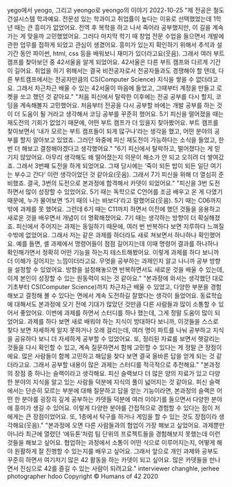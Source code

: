 yego에서 yeogo, 그리고 yeongo로
yeongo의 이야기
2022-10-25
"제 전공은 철도건설시스템 학과예요. 전문성 있는 학과이고 취업률이 높다는 이유로 선택했었는데 1학년 때는 큰 흥미가 없었어요. 전역 후 복학을 하고 나서 죽어라 공부했지만, 이 길을 계속 가는 게 맞을까 고민했었어요. 그러다 마지막 학기 때 창업 전문 수업을 들으면서 개발에 관한 업무를 접하게 되었고 관심이 생겼어요. 흥미가 있는지 확인하기 위해서 추석과 설 기간 동안 파이썬, html, css 등을 배워보니 재미가 있더라고요(웃음). 그래서 여러 부트 캠프를 찾아보던 중 42서울을 알게 되었어요. 42서울은 다른 부트 캠프와 다르게 기간이 길어요. 취업을 하기 위해서는 결국 비전공자로서 전공자들과도 경쟁해야 할 텐데, 다른 부트캠프에서는 전공자만큼의 CS(Computer Science) 지식을 쌓을 수 없더라고요. 그래서 차근차근 배울 수 있는 42서울이 마음에 들었고, 그때부터 계정을 만들고 로켓을 쏘고 했던 것 같아요."
"처음 피신에서 탈락한 이후에는 전공 공부를 다시 할지, 코딩을 계속해볼지 고민했어요. 처음부터 전공을 다시 공부할 바에는 개발 공부를 하는 것이 더 도움이 될 거라고 생각해서 코딩 공부를 꾸준히 했어요. 5기 피신을 떨어졌을 때는 재도전의 기회가 없었기 때문에, 어떤 부트 캠프가 더 있을지 찾아봤어요. 부트 캠프를 찾아보면서 ‘내가 모르는 부트 캠프들이 되게 많구나’라는 생각을 했고, 어떤 분야의 공부를 할지 알아보고 있었죠. 그러던 와중에 피신 재도전이 가능하다는 소식을 들었고, 한 번 더 해보고 결정해야겠다고 생각했어요."
"6기 피신에서 탈락하고, 떨어졌다는 게 믿기지 않았어요. 아무리 생각해도 왜 떨어졌는지 의문이 해소가 안 되고 오히려 더 쌓여갔죠. 그래서 3번째 도전을 하게 되었어요. 그때 당시에는 ‘죽이 되든 밥이 되든 일단 여기는 부수고 간다’ 이런 생각이었던 것 같아요(웃음). 그래서 7기 피신을 위해 더 열심히 준비했죠. 결국, 3번의 도전으로 본과정에 합격해서 카뎃이 되었어요."
"피신을 3번 도전하면서 많이 성장할 수 있었어요. 5기 때는 독학으로 C언어를 조금 배우고 온 게 다였기 때문에, 누가 물어보면 ‘5기 때의 나는 바보다’라고 말했어요(웃음). 5기 때는 C06까지밖에 과제를 못 했어요. 그런데 6기 때는 C11까지 하면서 이전에 했던 것들을 응용하고 새로운 것을 배우면서 개념이 더 명확해졌어요. 7기 때는 생각하는 방향이 더 확실해졌죠. 피신에서 주어지는 과제는 동일하기 때문에, 여러 번 반복하다 보면 지루하다 느껴질 수밖에 없었어요. 그래서 저는 같은 과제를 하더라도 새로 쳐보면서 하나하나 확인했어요. 예를 들면, 셸 과제에서 명령어들이 점점 길어지는데 이때 명령어 결과를 하나하나 확인해가면서 정확히 어떤 기능을 하는지 테스트해봤어요. 이렇게 과제를 하다 보니까 더 이해가 깊어지는 느낌이더라고요. 무엇을 공부하는 과제인지 알고 나니까 공부 방향을 설정할 수 있었어요. 방향을 설정해놓으면 반복하면서도 새로운 것을 배울 수 있는데, 이게 본인이 성장할 수 있는 원동력이 되는 것 같아요."
"본과정에 와서는 생각했던 대로 기초부터 CS(Computer Science)까지 차근차근 배울 수 있었고, 다양한 부분을 경험해보고 결정해 볼 수 있다는 면에서 계속 도전하길 잘했다는 생각이 들었어요. 동료학습에 대해서도 본과정에 오기 전에 기대가 많았던 것만큼 다른 사람들과 많이 소통할 수 있어서 좋았어요. 이번에 과제를 하면서 스터디를 하나 했는데, 그게 정말 도움이 많이 되었어요. 과제를 하다 보면 새로 배워야 하는 지식이 방대하다 보니까, 이것들을 스스로 찾다 보면 자세하게 알지 못하거나 오래 걸리는데, 여러 명이 파트를 나눠 공부하고 지식을 공유하다 보니 더 자세하게 공부할 수 있었어요. 또, 정리된 자료를 보면서 헷갈리는 것들을 다시 확인할 수 있고, 계속 질문하면서 함께 고민할 수 있다는 게 정말 큰 장점이에요. 많은 사람들이 함께 고민하고 해답을 찾다 보면 결국 올바른 답을 얻게 되는 것 같더라고요. 그래서 공부할 내용이 많은 과제는 스터디를 적극적으로 추천해요."
"본과정의 장점 중 하나는 슬랙이라고 생각해요. 피신 슬랙보다 더 많은 양의 자료가 있고 다양한 분야의 지식을 알고 있는 사람들 덕분에 지식의 풀이 넓어지는 것 같아요. 피신 슬랙에서는 단순히 모르는 부분에 대해 질문하고 답을 얻는 기능이라면, 본과정의 슬랙은 어떤 한 분야를 굉장히 깊게 공부하는 카뎃들 덕분에 여러 이야기를 들으면서 다양한 분야에 흥미가 생길 수 있어요. 이렇게 다양한 분야를 간접적으로 경험할 수 있다는 점이 저에게는 큰 장점이었어요. 또, 1층에서 탁구를 하거나 게임을 할 수 있는 것도 장점이라 생각해요(웃음)."
"본과정에 오면 다른 사람들과의 협업이 가장 해보고 싶었어요. 과제뿐만 아니라 최근에 열렸던 ‘에듀톤’처럼 팀 단위의 프로젝트들을 경험해보지 못했는데 이런 것들을 해보고 싶어요. 협업하는 과정에서 소통이 어떤 식으로 이루어지는지, 어떻게 해야 원활하게 잘 진행할 수 있는지를 배우고 싶어요. 그래서 앞으로 개인 과제와 공부도 꾸준히 하면서 여기저기 많은 42 활동을 하는 카뎃이 되고 싶어요. 많은 카뎃들을 만나면서 진심으로 42를 즐길 수 있는 사람이 되려고요."
interviewer changhle, jerhee
photographer hdoo
Copyright © Humans of 42 2020
